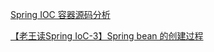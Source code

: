 
[Spring IOC 容器源码分析](https://javadoop.com/post/spring-ioc)

[【老王读Spring IoC-3】Spring bean 的创建过程](https://blog.csdn.net/wang489687009/article/details/119936353)

